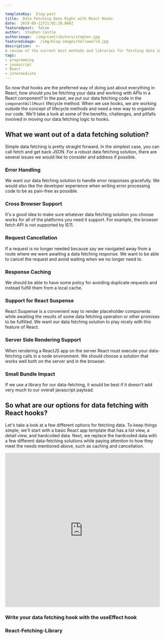 ```yaml
---

templateKey:  blog-post
title:  Data Fetching Done Right with React Hooks
date:  2019-09-22T21:02:20.866Z
featuredpost:  false
author:  Stephen Castle
authorimage:  /img/contributors/stephen.jpg
featuredimage:  /img/blog-images/helloworld.jpg
description:  >-
A review of the current best methods and libraries for fetching data in modern React with hooks.
tags:
- programming
- javascript
- React
- intermediate
---
```

So now that hooks are the preferred way of doing just about everything in React, how should you be fetching your data and working with APIs in a React component? In the past, we put our data fetching code in the  `componentWillMount` lifecycle method. When we use hooks, we are working outside the concept of lifecycle methods and need a new way to organize our code. We'll take a look at some of the benefits, challenges, and pitfalls involved in moving our data fetching logic to hooks.

  

## What we want out of a data fetching solution?
Simple data fetching is pretty straight forward. In the simplest case, you can call fetch and get back JSON. For a robust data fetching solution, there are several issues we would like to consider and address if possible.

### Error Handling
We want our data fetching solution to handle error responses gracefully. We would also like the developer experience when writing error processing code to be as pain-free as possible.

### Cross Browser Support
It's a good idea to make sure whatever data fetching solution you choose works for all of the platforms you need it support. For example, the browser fetch API is not supported by IE11.

### Request Cancellation
If a request is no longer needed because say we navigated away from a route where we were awaiting a data fetching response. We want to be able to cancel the request and avoid waiting when we no longer need to.

### Response Caching
We should be able to have some policy for avoiding duplicate requests and instead fulfill them from a local cache.

### Support for React Suspense
React Suspense is a convenient way to render placeholder components while awaiting the results of some data fetching operation or other promises to be fulfilled. We want our data fetching solution
to play nicely with this feature of React.

### Server Side Rendering Support

When rendering a ReactJS app on the server React must execute your data-fetching calls in a node environment. We should choose a solution that works well both on the server and in the browser.

### Small Bundle Impact

If we use a library for our data-fetching, it would be best if it doesn't add very much to our overall javascript payload.

## So what are our options for data fetching with React hooks?

Let's take a look at a few different options for fetching data. To keep things simple, we'll start with a basic React app template that has a list view, a detail view, and hardcoded data. Next, we replace the hardcoded data with a few different data-fetching solutions while paying attention to how they meet the needs mentioned above, such as caching and cancellation. 


<iframe  src="https://codesandbox.io/embed/list-detail-react-app-template-y8lb2?fontsize=14"  title="List - Detail React App Template"  allow="geolocation; microphone; camera; midi; vr; accelerometer; gyroscope; payment; ambient-light-sensor; encrypted-media; usb"  style="width:100%; height:500px; border:0; border-radius: 4px; overflow:hidden;"  sandbox="allow-modals allow-forms allow-popups allow-scripts allow-same-origin"></iframe>

### Write your data fetching hook with the useEffect hook

### React-Fetching-Library